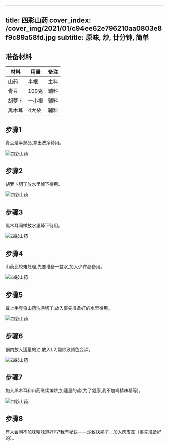 
---
title: 四彩山药
cover_index: /cover_img/2021/01/c94ee62e796210aa0803e8f9c89a58fd.jpg
subtitle: 原味, 炒, 廿分钟, 简单
---

## 准备材料

| 材料     | 用量 | 备注|
| ------- | ----- | --- |
| 山药 | 半根| 主料 |
| 青豆 | 100克| 辅料 |
| 胡萝卜 | 一小根| 辅料 |
| 黑木耳 | 4大朵| 辅料 |

## 步骤1

青豆是半熟品,拿出洗净待用。

![四彩山药](https://i8.meishichina.com/attachment/recipe/201010/201010021715467.jpg?x-oss-process=style/p320) 

## 步骤2

胡萝卜切丁放水里焯下待用。

![四彩山药](https://i8.meishichina.com/attachment/recipe/201010/201010021716079.jpg?x-oss-process=style/p320) 

## 步骤3

黑木耳同样放水里焯下待用。

![四彩山药](https://i8.meishichina.com/attachment/recipe/201010/201010021716552.JPG?x-oss-process=style/p320) 

## 步骤4

山药比较难处理,先要准备一盆水,加入少许醋备用。

![四彩山药](https://i8.meishichina.com/attachment/recipe/201010/201010021717264.jpg?x-oss-process=style/p320) 

## 步骤5

戴上手套将山药洗净切丁,放入事先准备好的水里待用。

![四彩山药](https://i8.meishichina.com/attachment/recipe/201010/201010021719109.jpg?x-oss-process=style/p320) 

## 步骤6

锅内放入适量的油,放入1,2,翻炒致颜色变深。

![四彩山药](https://i8.meishichina.com/attachment/recipe/201010/201010021720048.JPG?x-oss-process=style/p320) 

## 步骤7

加入黑木耳和山药继续煸炒,加适量的盐(为了健康,我不加鸡精味精等)。

![四彩山药](https://i8.meishichina.com/attachment/recipe/201010/201010021936182.JPG?x-oss-process=style/p320) 

## 步骤8

有人会问不加味精味道好吗?我有秘诀——炒致快熟了，加入肉皮冻（事先准备好的）。

